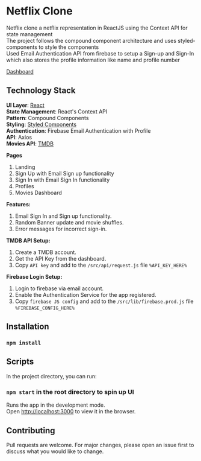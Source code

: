 # Netflix Clone

Netflix clone a netflix representation in ReactJS using the Context API for state management<br />
The project follows the compound component architecture and uses styled-components to style the components<br />
Used Email Authentication API from firebase to setup a Sign-up and Sign-In which also stores the profile information like name and profile number<br />

[Dashboard](http://netflix-1e41b.web.app/)

## Technology Stack
**UI Layer**: [React](https://reactjs.org/)<br />
**State Management**: React's Context API<br />
**Pattern**: Compound Components<br />
**Styling**: [Styled Components](https://styled-components.com/)<br />
**Authentication**: Firebase Email Authentication with Profile<br />
**API**: Axios<br />
**Movies API**: [TMDB](https://www.themoviedb.org/)

**Pages**
1. Landing
2. Sign Up with Email Sign up functionality
3. Sign In with Email Sign In functionality
4. Profiles
5. Movies Dashboard

**Features:**
1. Email Sign In and Sign up functionality.
2. Random Banner update and movie shuffles.
3. Error messages for incorrect sign-in.

**TMDB API Setup:**
1. Create a TMDB account.
2. Get the API Key from the dashboard.
3. Copy `API key` and add to the `/src/api/request.js` file `%API_KEY_HERE%`

**Firebase Login Setup:**
1. Login to firebase via email account.
2. Enable the Authentication Service for the app registered.
3. Copy `firebase JS config` and add to the `/src/lib/firebase.prod.js` file `%FIREBASE_CONFIG_HERE%`


## Installation

### `npm install`

## Scripts

In the project directory, you can run:

### `npm start` in the root directory to spin up UI

Runs the app in the development mode.<br />
Open [http://localhost:3000](http://localhost:3000) to view it in the browser.

## Contributing
Pull requests are welcome. For major changes, please open an issue first to discuss what you would like to change.
